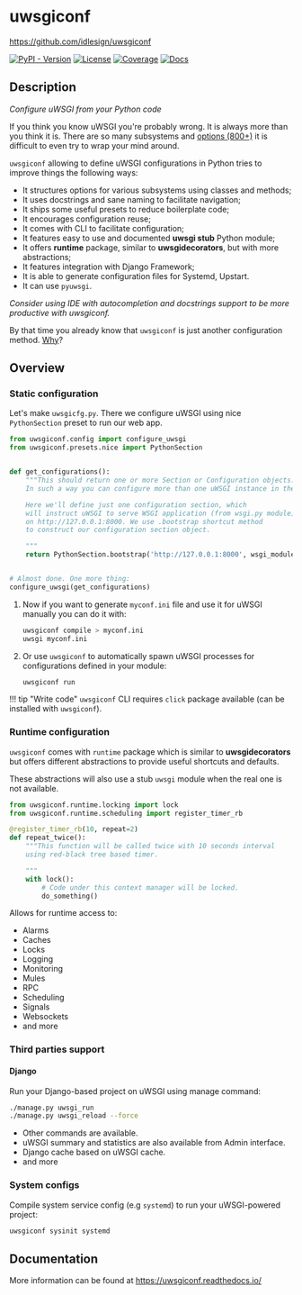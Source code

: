 # uwsgiconf

https://github.com/idlesign/uwsgiconf

[![PyPI - Version](https://img.shields.io/pypi/v/uwsgiconf)](https://pypi.python.org/pypi/uwsgiconf)
[![License](https://img.shields.io/pypi/l/uwsgiconf)](https://pypi.python.org/pypi/uwsgiconf)
[![Coverage](https://img.shields.io/coverallsCoverage/github/idlesign/uwsgiconf)](https://coveralls.io/r/idlesign/uwsgiconf)
[![Docs](https://img.shields.io/readthedocs/uwsgiconf)](https://uwsgiconf.readthedocs.io/)

## Description

*Configure uWSGI from your Python code*

If you think you know uWSGI you're probably wrong. It is always more than you think it is.
There are so many subsystems and [options (800+)](http://uwsgi-docs.readthedocs.io/en/latest/Options.html) it is difficult to even try to wrap your mind around.

``uwsgiconf`` allowing to define uWSGI configurations in Python tries to improve things the following ways:

* It structures options for various subsystems using classes and methods;
* It uses docstrings and sane naming to facilitate navigation;
* It ships some useful presets to reduce boilerplate code;
* It encourages configuration reuse;
* It comes with CLI to facilitate configuration;
* It features easy to use and documented **uwsgi stub** Python module;
* It offers **runtime** package, similar to **uwsgidecorators**, but with more abstractions;
* It features integration with Django Framework;
* It is able to generate configuration files for Systemd, Upstart.
* It can use ``pyuwsgi``.


*Consider using IDE with autocompletion and docstrings support to be more productive with uwsgiconf.*

By that time you already know that ``uwsgiconf`` is just another configuration method. [Why](http://uwsgi-docs.readthedocs.io/en/latest/FAQ.html#why-do-you-support-multiple-methods-of-configuration)?

## Overview

### Static configuration

Let's make ``uwsgicfg.py``. There we configure uWSGI using nice ``PythonSection`` preset to run our web app.

``` python
from uwsgiconf.config import configure_uwsgi
from uwsgiconf.presets.nice import PythonSection


def get_configurations():
    """This should return one or more Section or Configuration objects.
    In such a way you can configure more than one uWSGI instance in the same place.

    Here we'll define just one configuration section, which
    will instruct uWSGI to serve WSGI application (from wsgi.py module)
    on http://127.0.0.1:8000. We use .bootstrap shortcut method
    to construct our configuration section object.

    """
    return PythonSection.bootstrap('http://127.0.0.1:8000', wsgi_module='/home/idle/myapp/wsgi.py')


# Almost done. One more thing:
configure_uwsgi(get_configurations)
```

1. Now if you want to generate ``myconf.ini`` file and use it for uWSGI manually you can do it with:

    ``` bash
    uwsgiconf compile > myconf.ini
    uwsgi myconf.ini
    ```

2. Or use ``uwsgiconf`` to automatically spawn uWSGI processes for configurations defined in your module:

    ``` bash
    uwsgiconf run
    ```

!!! tip "Write code"
    ``uwsgiconf`` CLI requires ``click`` package available (can be installed with ``uwsgiconf``).


### Runtime configuration

``uwsgiconf`` comes with ``runtime`` package which is similar to **uwsgidecorators** but
offers different abstractions to provide useful shortcuts and defaults.

These abstractions will also use a stub ``uwsgi`` module when the real one is not available.

``` python
from uwsgiconf.runtime.locking import lock
from uwsgiconf.runtime.scheduling import register_timer_rb

@register_timer_rb(10, repeat=2)
def repeat_twice():
    """This function will be called twice with 10 seconds interval
    using red-black tree based timer.

    """
    with lock():
        # Code under this context manager will be locked.
        do_something()
```

Allows for runtime access to:

* Alarms
* Caches
* Locks
* Logging
* Monitoring
* Mules
* RPC
* Scheduling
* Signals
* Websockets
* and more


### Third parties support

#### Django

Run your Django-based project on uWSGI using manage command:

``` bash
./manage.py uwsgi_run
./manage.py uwsgi_reload --force
```

* Other commands are available.
* uWSGI summary and statistics are also available from Admin interface.
* Django cache based on uWSGI cache.
* and more


### System configs

Compile system service config (e.g ``systemd``) to run your uWSGI-powered project:

``` bash
uwsgiconf sysinit systemd
```

## Documentation

More information can be found at https://uwsgiconf.readthedocs.io/
